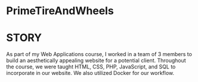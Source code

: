 # PrimeTireAndWheels

# STORY
As part of my Web Applications course, I worked in a team of 3 members to build an aesthetically appealing website for a potential client. Throughout the course, we were taught HTML, CSS, PHP, JavaScript, and SQL to incorporate in our website. We also utilized Docker for our workflow.
